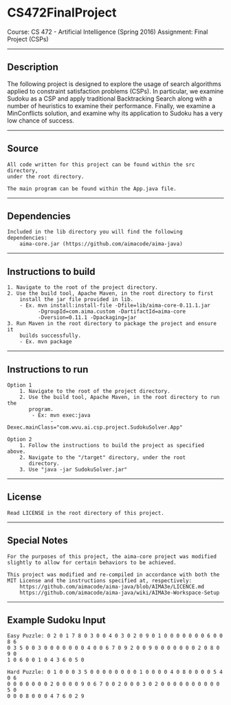 # CS472FinalProject

Course: CS 472 - Artificial Intelligence (Spring 2016)
Assignment: Final Project (CSPs)

-----------
Description
-----------
The following project is designed to explore the usage of search algorithms
applied to constraint satisfaction problems (CSPs). In particular, we examine
Sudoku as a CSP and apply traditional Backtracking Search along with a number
of heuristics to examine their performance. Finally, we examine a MinConflicts
solution, and examine why its application to Sudoku has a very low chance of
success.

------
Source
------
    All code written for this project can be found within the src directory,
    under the root directory.

    The main program can be found within the App.java file.

------------
Dependencies
------------
    Included in the lib directory you will find the following dependencies:
        aima-core.jar (https://github.com/aimacode/aima-java)

---------------------
Instructions to build
---------------------
    1. Navigate to the root of the project directory.
    2. Use the build tool, Apache Maven, in the root directory to first
        install the jar file provided in lib.
        - Ex. mvn install:install-file -Dfile=lib/aima-core-0.11.1.jar 
              -DgroupId=com.aima.custom -DartifactId=aima-core 
              -Dversion=0.11.1 -Dpackaging=jar
    3. Run Maven in the root directory to package the project and ensure it
        builds successfully.
        - Ex. mvn package

-------------------
Instructions to run
-------------------
    Option 1
        1. Navigate to the root of the project directory.
        2. Use the build tool, Apache Maven, in the root directory to run the
           program.
            - Ex: mvn exec:java 
                  -Dexec.mainClass="com.wvu.ai.csp.project.SudokuSolver.App"

    Option 2
        1. Follow the instructions to build the project as specified above.
        2. Navigate to the "/target" directory, under the root
           directory.
        3. Use "java -jar SudokuSolver.jar"

-------
License
-------
    Read LICENSE in the root directory of this project.

-------------
Special Notes
-------------
    For the purposes of this project, the aima-core project was modified
    slightly to allow for certain behaviors to be achieved.

    This project was modified and re-compiled in accordance with both the
    MIT License and the instructions specified at, respectively:
        https://github.com/aimacode/aima-java/blob/AIMA3e/LICENCE.md
        https://github.com/aimacode/aima-java/wiki/AIMA3e-Workspace-Setup

--------------------
Example Sudoku Input
--------------------
    Easy Puzzle: 0 2 0 1 7 8 0 3 0 0 4 0 3 0 2 0 9 0 1 0 0 0 0 0 0 0 6 0 0 8 6
    0 3 5 0 0 3 0 0 0 0 0 0 0 4 0 0 6 7 0 9 2 0 0 9 0 0 0 0 0 0 0 2 0 8 0 9 0 
    1 0 6 0 0 1 0 4 3 6 0 5 0

    Hard Puzzle: 0 1 0 0 0 3 5 0 0 0 0 0 0 0 0 1 0 0 0 0 4 0 8 0 0 0 0 5 4 0 6
    0 0 0 0 0 0 0 2 0 0 0 0 9 0 6 7 0 0 2 0 0 0 3 0 2 0 0 0 0 0 0 0 0 0 0 5 0
    0 0 0 8 0 0 0 4 7 6 0 2 9